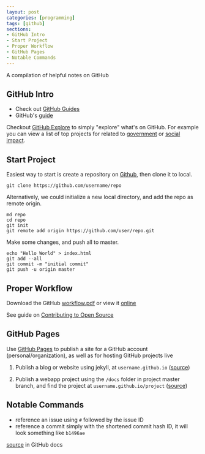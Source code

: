 ```yaml
---
layout: post
categories: [programming]
tags: [github]
sections:
- GitHub Intro
- Start Project
- Proper Workflow
- GitHub Pages
- Notable Commands
---
```


A compilation of helpful notes on GitHub

<!-- excerpt separator -->

<div class="heading" id="github_intro"></div>

## GitHub Intro

- Check out [GitHub Guides](https://guides.github.com/)
- GitHub's [guide](https://guides.github.com/activities/hello-world/)

Checkout [GitHub Explore](https://github.com/explore) to simply "explore" what's on GitHub. For example you can view a list of top projects for related to [government](https://github.com/showcases/government) or [social impact](https://github.com/showcases/social-impact).

<div class="heading" id="start_project"></div>

## Start Project

Easiest way to start is create a repository on [Github](https://github.com), then clone it to local.  

```shell
git clone https://github.com/username/repo
```

Alternatively, we could initialize a new local directory, and add the repo as remote origin.  

```shell
md repo
cd repo
git init
git remote add origin https://github.com/user/repo.git
```

Make some changes, and push all to master.  

```shell
echo "Hello World" > index.html
git add --all
git commit -m "initial commit"
git push -u origin master
```

<div class="heading" id="proper_workflow"></div>

## Proper Workflow

Download the GitHub [workflow.pdf](https://guides.github.com/pdfs/githubflow-online.pdf) or view it [online](https://guides.github.com/introduction/flow/)  

See guide on [Contributing to Open Source](https://guides.github.com/activities/contributing-to-open-source/)  

<div class="heading" id="github_pages"></div>

## GitHub Pages

Use [GitHub Pages](https://pages.github.com/) to publish a site for a GitHub account (personal/organization), as well as for hosting GitHub projects live  

1. Publish a blog or website using jekyll, at `username.github.io` ([source](https://help.github.com/articles/using-jekyll-as-a-static-site-generator-with-github-pages/))

2. Publish a webapp project using the `/docs` folder in project master branch, and find the project at `username.github.io/project` ([source](https://help.github.com/articles/configuring-a-publishing-source-for-github-pages/))

<div class="heading" id="notable_commands"></div>

## Notable Commands

  - reference an issue using `#` followed by the issue ID  
  - reference a commit simply with the shortened commit hash ID, it will look something like `b1496ae`

[source](https://help.github.com/articles/autolinked-references-and-urls/) in GitHub docs
